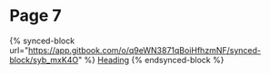 # Page 7

{% synced-block url="https://app.gitbook.com/o/q9eWN3871qBoiHfhzmNF/synced-block/syb_mxK4O" %}
[Heading](https://app.gitbook.com/o/q9eWN3871qBoiHfhzmNF/synced-block/syb\_mxK4O)
{% endsynced-block %}

